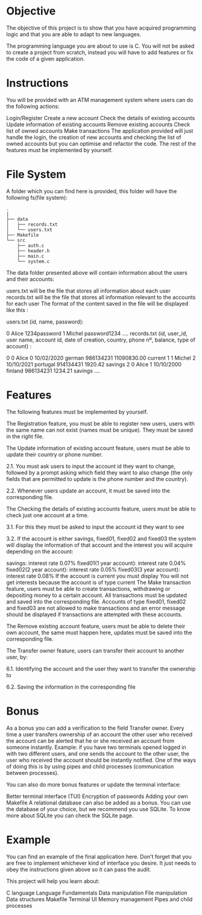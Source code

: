 # Objective

The objective of this project is to show that you have acquired programming logic and that you are able to adapt to new languages.

The programming language you are about to use is C. You will not be asked to create a project from scratch, instead you will have to add features or fix the code of a given application.

# Instructions
You will be provided with an ATM management system where users can do the following actions:

Login/Register
Create a new account
Check the details of existing accounts
Update information of existing accounts
Remove existing accounts
Check list of owned accounts
Make transactions
The application provided will just handle the login, the creation of new accounts and checking the list of owned accounts but you can optimise and refactor the code. The rest of the features must be implemented by yourself.

# File System
A folder which you can find here is provided, this folder will have the following fs(file system):

```
.
|
├── data
│   ├── records.txt
│   └── users.txt
├── Makefile
└── src
    ├── auth.c
    ├── header.h
    ├── main.c
    └── system.c

```
The data folder presented above will contain information about the users and their accounts:

users.txt will be the file that stores all information about each user
records.txt will be the file that stores all information relevant to the accounts for each user
The format of the content saved in the file will be displayed like this :

users.txt (id, name, password):

0 Alice 1234password
1 Michel password1234
....
records.txt (id, user_id, user name, account id, date of creation, country, phone nº, balance, type of account) :

0 0 Alice 0 10/02/2020 german 986134231 11090830.00 current
1 1 Michel 2 10/10/2021 portugal 914134431 1920.42 savings
2 0 Alice 1 10/10/2000 finland 986134231 1234.21 savings
....
# Features
The following features must be implemented by yourself.

The Registration feature, you must be able to register new users, users with the same name can not exist (names must be unique). They must be saved in the right file.

The Update information of existing account feature, users must be able to update their country or phone number.

2.1. You must ask users to input the account id they want to change, followed by a prompt asking which field they want to also change (the only fields that are permitted to update is the phone number and the country).

2.2. Whenever users update an account, it must be saved into the corresponding file.

The Checking the details of existing accounts feature, users must be able to check just one account at a time.

3.1. For this they must be asked to input the account id they want to see

3.2. If the account is either savings, fixed01, fixed02 and fixed03 the system will display the information of that account and the interest you will acquire depending on the account:

savings: interest rate 0.07%
fixed01(1 year account): interest rate 0.04%
fixed02(2 year account): interest rate 0.05%
fixed03(3 year account): interest rate 0.08%
If the account is current you must display You will not get interests because the account is of type current
The Make transaction feature, users must be able to create transactions, withdrawing or depositing money to a certain account. All transactions must be updated and saved into the corresponding file. Accounts of type fixed01, fixed02 and fixed03 are not allowed to make transactions and an error message should be displayed if transactions are attempted with these accounts.

The Remove existing account feature, users must be able to delete their own account, the same must happen here, updates must be saved into the corresponding file.

The Transfer owner feature, users can transfer their account to another user, by:

6.1. Identifying the account and the user they want to transfer the ownership to

6.2. Saving the information in the corresponding file

# Bonus
As a bonus you can add a verification to the field Transfer owner. Every time a user transfers ownership of an account the other user who received the account can be alerted that he or she received an account from someone instantly. Example: if you have two terminals opened logged in with two different users, and one sends the account to the other user, the user who received the account should be instantly notified. One of the ways of doing this is by using pipes and child processes (communication between processes).

You can also do more bonus features or update the terminal interface:

Better terminal interface (TUI)
Encryption of passwords
Adding your own Makefile
A relational database can also be added as a bonus. You can use the database of your choice, but we recommend you use SQLite. To know more about SQLite you can check the SQLite page.

# Example
You can find an example of the final application here. Don't forget that you are free to implement whichever kind of interface you desire. It just needs to obey the instructions given above so it can pass the audit.

This project will help you learn about:

C language
Language Fundamentals
Data manipulation
File manipulation
Data structures
Makefile
Terminal UI
Memory management
Pipes and child processes
